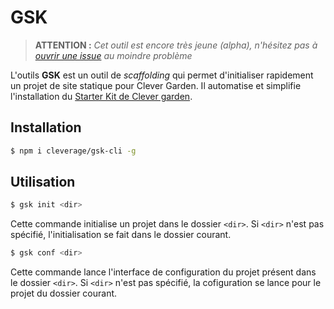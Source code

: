GSK
===============================================================================

> **ATTENTION :** _Cet outil est encore très jeune (alpha), n'hésitez pas à
  [ouvrir une issue](https://github.com/cleverage/gsk-cli/issues) au moindre problème_

L'outils **GSK** est un outil de _scaffolding_ qui permet d'initialiser rapidement
un projet de site statique pour Clever Garden. Il automatise et simplifie
l'installation du [Starter Kit de Clever garden](https://github.com/cleverage/garden-starter-kit).

Installation
-------------------------------------------------------------------------------

```bash
$ npm i cleverage/gsk-cli -g
```

Utilisation
-------------------------------------------------------------------------------

```bash
$ gsk init <dir>
```

Cette commande initialise un projet dans le dossier `<dir>`. Si `<dir>` n'est
pas spécifié, l'initialisation se fait dans le dossier courant.

```bash
$ gsk conf <dir>
```

Cette commande lance l'interface de configuration du projet présent dans le
dossier `<dir>`. Si `<dir>` n'est pas spécifié, la cofiguration se lance pour
le projet du dossier courant.
